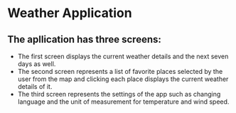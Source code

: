 # **Weather Application**

## The apllication has three screens:
  - The first screen displays the current weather details and the next seven days as well.
  - The second screen represents a list of favorite places selected by the user from the map and clicking each place displays the current weather details of it.
  - The third screen represents the settings of the app such as changing language and the unit of measurement for temperature and wind speed.
